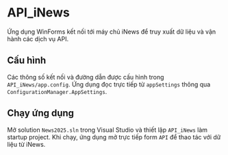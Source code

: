 # API_iNews

Ứng dụng WinForms kết nối tới máy chủ iNews để truy xuất dữ liệu và vận hành các dịch vụ API.

## Cấu hình

Các thông số kết nối và đường dẫn được cấu hình trong `API_iNews/app.config`. Ứng dụng đọc trực tiếp từ `appSettings` thông qua `ConfigurationManager.AppSettings`.

## Chạy ứng dụng

Mở solution `News2025.sln` trong Visual Studio và thiết lập `API_iNews` làm startup project. Khi chạy, ứng dụng mở trực tiếp form `API` để thao tác với dữ liệu từ iNews.
